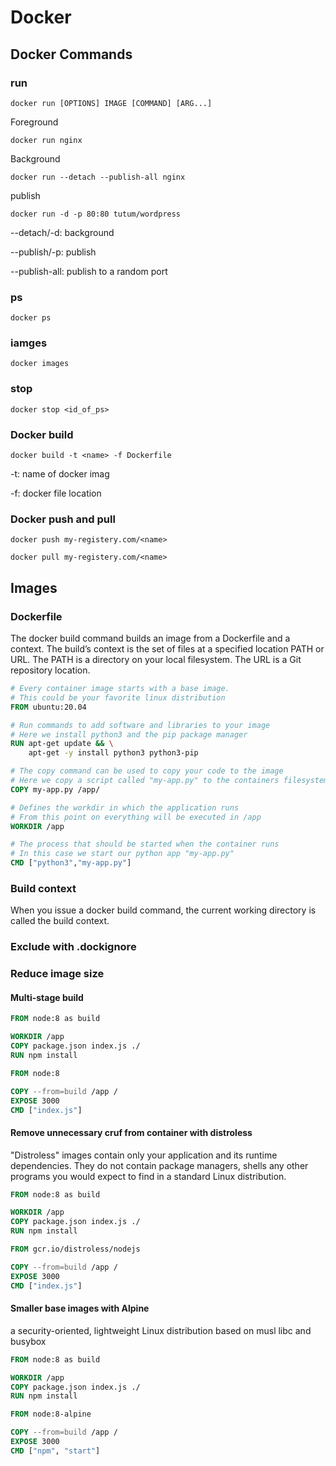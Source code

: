 # Docker

## Docker Commands

### run

`docker run [OPTIONS] IMAGE [COMMAND] [ARG...]`

Foreground

`docker run nginx`

Background

`docker run --detach --publish-all nginx`

publish

`docker run -d -p 80:80 tutum/wordpress`

--detach/-d: background

--publish/-p: publish

--publish-all: publish to a random port

### ps

`docker ps`

### iamges

`docker images`

### stop

`docker stop <id_of_ps>`

### Docker build

`docker build -t <name> -f Dockerfile`

-t: name of docker imag

-f: docker file location

### Docker push and pull

`docker push my-registery.com/<name>`

`docker pull my-registery.com/<name>`

## Images

### Dockerfile

The docker build command builds an image from a Dockerfile and a context. The build’s context is the set of files at a specified location PATH or URL. The PATH is a directory on your local filesystem. The URL is a Git repository location.

```Dockerfile
# Every container image starts with a base image.
# This could be your favorite linux distribution
FROM ubuntu:20.04 

# Run commands to add software and libraries to your image
# Here we install python3 and the pip package manager
RUN apt-get update && \
    apt-get -y install python3 python3-pip 

# The copy command can be used to copy your code to the image
# Here we copy a script called "my-app.py" to the containers filesystem
COPY my-app.py /app/ 

# Defines the workdir in which the application runs
# From this point on everything will be executed in /app
WORKDIR /app

# The process that should be started when the container runs
# In this case we start our python app "my-app.py"
CMD ["python3","my-app.py"]
```

### Build context

When you issue a docker build command, the current working directory is called the build context.

### Exclude with .dockignore

### Reduce image size

#### Multi-stage build

```Dockerfile
FROM node:8 as build

WORKDIR /app
COPY package.json index.js ./
RUN npm install

FROM node:8

COPY --from=build /app /
EXPOSE 3000
CMD ["index.js"]
```

#### Remove unnecessary cruf from container with distroless

"Distroless" images contain only your application and its runtime dependencies. They do not contain package managers, shells any other programs you would expect to find in a standard Linux distribution.

```Dockerfile
FROM node:8 as build

WORKDIR /app
COPY package.json index.js ./
RUN npm install

FROM gcr.io/distroless/nodejs

COPY --from=build /app /
EXPOSE 3000
CMD ["index.js"]
```

#### Smaller base images with Alpine

a security-oriented, lightweight Linux distribution based on musl libc and busybox

```Dockerfile
FROM node:8 as build

WORKDIR /app
COPY package.json index.js ./
RUN npm install

FROM node:8-alpine

COPY --from=build /app /
EXPOSE 3000
CMD ["npm", "start"]
```
